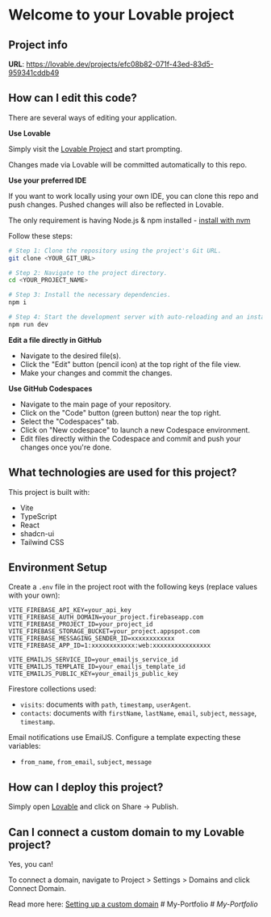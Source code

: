 # Welcome to your Lovable project

## Project info

**URL**: https://lovable.dev/projects/efc08b82-071f-43ed-83d5-959341cddb49

## How can I edit this code?

There are several ways of editing your application.

**Use Lovable**

Simply visit the [Lovable Project](https://lovable.dev/projects/efc08b82-071f-43ed-83d5-959341cddb49) and start prompting.

Changes made via Lovable will be committed automatically to this repo.

**Use your preferred IDE**

If you want to work locally using your own IDE, you can clone this repo and push changes. Pushed changes will also be reflected in Lovable.

The only requirement is having Node.js & npm installed - [install with nvm](https://github.com/nvm-sh/nvm#installing-and-updating)

Follow these steps:

```sh
# Step 1: Clone the repository using the project's Git URL.
git clone <YOUR_GIT_URL>

# Step 2: Navigate to the project directory.
cd <YOUR_PROJECT_NAME>

# Step 3: Install the necessary dependencies.
npm i

# Step 4: Start the development server with auto-reloading and an instant preview.
npm run dev
```

**Edit a file directly in GitHub**

- Navigate to the desired file(s).
- Click the "Edit" button (pencil icon) at the top right of the file view.
- Make your changes and commit the changes.

**Use GitHub Codespaces**

- Navigate to the main page of your repository.
- Click on the "Code" button (green button) near the top right.
- Select the "Codespaces" tab.
- Click on "New codespace" to launch a new Codespace environment.
- Edit files directly within the Codespace and commit and push your changes once you're done.

## What technologies are used for this project?

This project is built with:

- Vite
- TypeScript
- React
- shadcn-ui
- Tailwind CSS

## Environment Setup

Create a `.env` file in the project root with the following keys (replace values with your own):

```
VITE_FIREBASE_API_KEY=your_api_key
VITE_FIREBASE_AUTH_DOMAIN=your_project.firebaseapp.com
VITE_FIREBASE_PROJECT_ID=your_project_id
VITE_FIREBASE_STORAGE_BUCKET=your_project.appspot.com
VITE_FIREBASE_MESSAGING_SENDER_ID=xxxxxxxxxxxx
VITE_FIREBASE_APP_ID=1:xxxxxxxxxxxx:web:xxxxxxxxxxxxxxxx

VITE_EMAILJS_SERVICE_ID=your_emailjs_service_id
VITE_EMAILJS_TEMPLATE_ID=your_emailjs_template_id
VITE_EMAILJS_PUBLIC_KEY=your_emailjs_public_key
```

Firestore collections used:
- `visits`: documents with `path`, `timestamp`, `userAgent`.
- `contacts`: documents with `firstName`, `lastName`, `email`, `subject`, `message`, `timestamp`.

Email notifications use EmailJS. Configure a template expecting these variables:
- `from_name`, `from_email`, `subject`, `message`

## How can I deploy this project?

Simply open [Lovable](https://lovable.dev/projects/efc08b82-071f-43ed-83d5-959341cddb49) and click on Share -> Publish.

## Can I connect a custom domain to my Lovable project?

Yes, you can!

To connect a domain, navigate to Project > Settings > Domains and click Connect Domain.

Read more here: [Setting up a custom domain](https://docs.lovable.dev/features/custom-domain#custom-domain)
#   M y - P o r t f o l i o _  
 #   M y - P o r t f o l i o _  
 